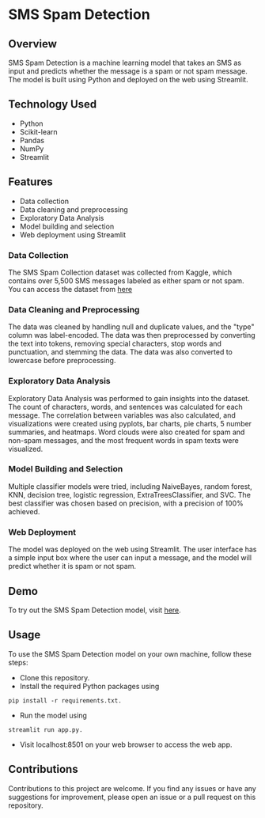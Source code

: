 # SMS Spam Detection

## Overview
SMS Spam Detection is a machine learning model that takes an SMS as input and predicts whether the message is a spam or not spam message. The model is built using Python and deployed on the web using Streamlit.

## Technology Used
- Python
- Scikit-learn
- Pandas
- NumPy
- Streamlit

## Features
- Data collection
- Data cleaning and preprocessing
- Exploratory Data Analysis
- Model building and selection
- Web deployment using Streamlit

### Data Collection
The SMS Spam Collection dataset was collected from Kaggle, which contains over 5,500 SMS messages labeled as either spam or not spam.
You can access the dataset from [here](https://www.kaggle.com/datasets/uciml/sms-spam-collection-dataset)

### Data Cleaning and Preprocessing
The data was cleaned by handling null and duplicate values, and the "type" column was label-encoded. The data was then preprocessed by converting the text into tokens, removing special characters, stop words and punctuation, and stemming the data. The data was also converted to lowercase before preprocessing.

### Exploratory Data Analysis
Exploratory Data Analysis was performed to gain insights into the dataset. The count of characters, words, and sentences was calculated for each message. The correlation between variables was also calculated, and visualizations were created using pyplots, bar charts, pie charts, 5 number summaries, and heatmaps. Word clouds were also created for spam and non-spam messages, and the most frequent words in spam texts were visualized.

### Model Building and Selection
Multiple classifier models were tried, including NaiveBayes, random forest, KNN, decision tree, logistic regression, ExtraTreesClassifier, and SVC. The best classifier was chosen based on precision, with a precision of 100% achieved.

### Web Deployment
The model was deployed on the web using Streamlit. The user interface has a simple input box where the user can input a message, and the model will predict whether it is spam or not spam.

## Demo
To try out the SMS Spam Detection model, visit [here](https://smsdetection.streamlit.app/).

## Usage
To use the SMS Spam Detection model on your own machine, follow these steps:

+ Clone this repository.
+ Install the required Python packages using 
```
pip install -r requirements.txt.
```
+ Run the model using 
```
streamlit run app.py.
```
+ Visit localhost:8501 on your web browser to access the web app.

## Contributions
Contributions to this project are welcome. If you find any issues or have any suggestions for improvement, please open an issue or a pull request on this repository.



